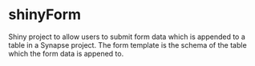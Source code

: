 # shinyForm
Shiny project to allow users to submit form data which is appended to a table in a Synapse project. The form template is the schema of the table which the form data is appened to. 
